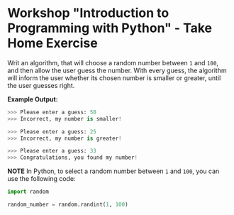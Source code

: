 # Workshop "Introduction to Programming with Python" - Take Home Exercise 
Writ an algorithm, that will choose a random number between `1` and `100`, and then allow the user guess the number. With every guess, the algorithm will inform the user whether its chosen number is smaller or greater, until the user guesses right.


**Example Output:**
```python
>>> Please enter a guess: 50
>>> Incorrect, my number is smaller!

>>> Please enter a guess: 25
>>> Incorrect, my number is greater!

>>> Please enter a guess: 33
>>> Congratulations, you found my number!
```

**NOTE**
In Python, to select a random number between `1` and `100`, you can use the following code:
```Python
import random 

random_number = random.randint(1, 100)
```